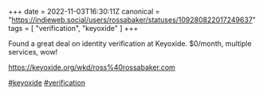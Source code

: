 +++
date = 2022-11-03T16:30:11Z
canonical = "https://indieweb.social/users/rossabaker/statuses/109280822017249637"
tags = [ "verification", "keyoxide" ]
+++

<p>Found a great deal on identity verification at Keyoxide.  $0/month, multiple services, wow!</p><p><a href="https://keyoxide.org/wkd/ross%40rossabaker.com" target="_blank" rel="nofollow noopener noreferrer"><span class="invisible">https://</span><span class="ellipsis">keyoxide.org/wkd/ross%40rossab</span><span class="invisible">aker.com</span></a></p><p><a href="https://indieweb.social/tags/keyoxide" class="mention hashtag" rel="tag">#<span>keyoxide</span></a> <a href="https://indieweb.social/tags/verification" class="mention hashtag" rel="tag">#<span>verification</span></a></p>
